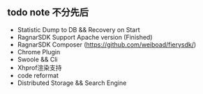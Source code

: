 ## todo note 不分先后
 * Statistic Dump to DB && Recovery on Start
 * RagnarSDK Support Apache version (Finished)
 * RagnarSDK Composer (https://github.com/weiboad/fierysdk/)
 * Chrome Plugin
 * Swoole && Cli
 * Xhprof渲染支持
 * code reformat
 * Distributed Storage && Search Engine